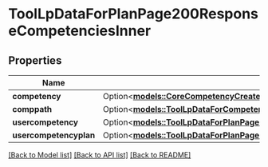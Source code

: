 # ToolLpDataForPlanPage200ResponseCompetenciesInner

## Properties

Name | Type | Description | Notes
------------ | ------------- | ------------- | -------------
**competency** | Option<[**models::CoreCompetencyCreateCompetency200Response**](core_competency_create_competency_200_response.md)> |  | [optional]
**comppath** | Option<[**models::ToolLpDataForCompetencySummary200ResponseComppath**](tool_lp_data_for_competency_summary_200_response_comppath.md)> |  | [optional]
**usercompetency** | Option<[**models::ToolLpDataForPlanPage200ResponseCompetenciesInnerUsercompetency**](tool_lp_data_for_plan_page_200_response_competencies_inner_usercompetency.md)> |  | [optional]
**usercompetencyplan** | Option<[**models::ToolLpDataForPlanPage200ResponseCompetenciesInnerUsercompetencyplan**](tool_lp_data_for_plan_page_200_response_competencies_inner_usercompetencyplan.md)> |  | [optional]

[[Back to Model list]](../README.md#documentation-for-models) [[Back to API list]](../README.md#documentation-for-api-endpoints) [[Back to README]](../README.md)


